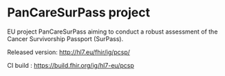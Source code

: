 # PanCareSurPass project

EU project PanCareSurPass aiming to conduct a robust assessment of the Cancer Survivorship Passport (SurPass).

Released version: http://hl7.eu/fhir/ig/pcsp/

CI build : https://build.fhir.org/ig/hl7-eu/pcsp
